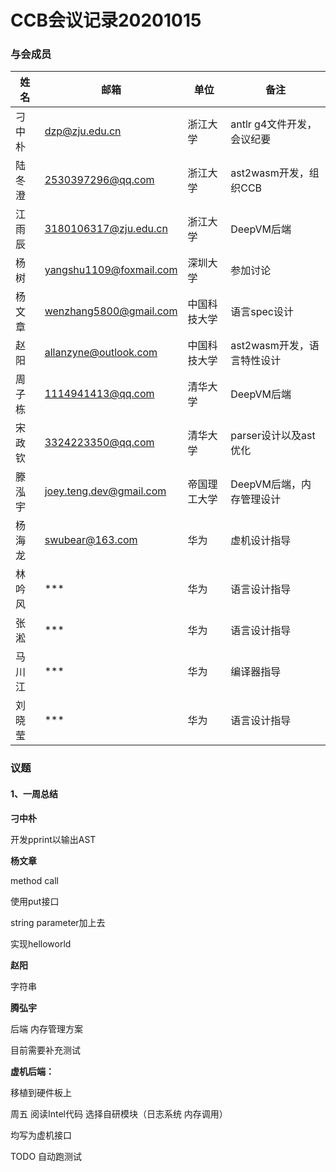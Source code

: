 # CCB会议记录20201015

### 与会成员

| **姓名** | **邮箱**                                                  | **单位**     | **备注**                   |
| -------- | --------------------------------------------------------- | ------------ | -------------------------- |
| 刁中朴   | [dzp@zju.edu.cn](mailto:dzp@zju.edu.cn)                   | 浙江大学     | antlr g4文件开发，会议纪要 |
| 陆冬澄   | [2530397296@qq.com](mailto:2530397296@qq.com)             | 浙江大学     | ast2wasm开发，组织CCB      |
| 江雨辰   | [3180106317@zju.edu.cn](mailto:3180106317@zju.edu.cn)     | 浙江大学     | DeepVM后端                 |
| 杨树     | [yangshu1109@foxmail.com](mailto:yangshu1109@foxmail.com) | 深圳大学     | 参加讨论                   |
| 杨文章   | [wenzhang5800@gmail.com](mailto:wenzhang5800@gmail.com)   | 中国科技大学 | 语言spec设计               |
| 赵阳   | [allanzyne@outlook.com](mailto:allanzyne@outlook.com)        | 中国科技大学     | ast2wasm开发，语言特性设计      |
| 周子栋 | [1114941413@qq.com](mailto:1114941413@qq.com)                | 清华大学         | DeepVM后端                      |
| 宋政钦 | [3324223350@qq.com](mailto:3324223350@qq.com)                | 清华大学         | parser设计以及ast优化           |
| 滕泓宇 | [joey.teng.dev@gmail.com](mailto:joey.teng.dev@gmail.com)    | 帝国理工大学     | DeepVM后端，内存管理设计        |
| 杨海龙   | [swubear@163.com](mailto:swubear@163.com)                 | 华为         | 虚机设计指导               |
| 林吟风   | ***                                                       | 华为         | 语言设计指导               |
| 张淞     | ***                                                       | 华为         | 语言设计指导               |
| 马川江   | ***                                                       | 华为         | 编译器指导                 |
| 刘晓莹   | ***                                                       | 华为         | 语言设计指导               |

### 议题

#### 1、一周总结

**刁中朴**

开发pprint以输出AST



 

**杨文章** 

method call

使用put接口

string parameter加上去 

实现helloworld

 

**赵阳**

字符串

 

**腾弘宇**

后端 内存管理方案

目前需要补充测试

 

 

**虚机后端：**

移植到硬件板上

周五 阅读Intel代码 选择自研模块（日志系统 内存调用）

均写为虚机接口

 

TODO 自动跑测试